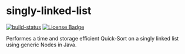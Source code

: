 # singly-linked-list
[![build-status](https://github.com/bytecodealliance/wasmtime/workflows/CI/badge.svg)](https://github.com/f-eliks/singly-linked-list/actions?query=workflow%3A%22Java+CI%22)
[![License Badge](https://img.shields.io/github/license/f-eliks/singly-linked-list.svg)](https://github.com/f-eliks/singly-linked-list/blob/master/LICENSE)
<p>Performes a time and storage efficient Quick-Sort on a singly linked list using generic Nodes in Java.</p>
